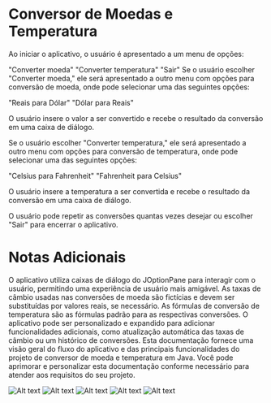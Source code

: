 # Conversor de Moedas e Temperatura

Ao iniciar o aplicativo, o usuário é apresentado a um menu de opções:

"Converter moeda"
"Converter temperatura"
"Sair"
Se o usuário escolher "Converter moeda," ele será apresentado a outro menu com opções para conversão de moeda, onde pode selecionar uma das seguintes opções:

"Reais para Dólar"
"Dólar para Reais"

O usuário insere o valor a ser convertido e recebe o resultado da conversão em uma caixa de diálogo.

Se o usuário escolher "Converter temperatura," ele será apresentado a outro menu com opções para conversão de temperatura, onde pode selecionar uma das seguintes opções:

"Celsius para Fahrenheit"
"Fahrenheit para Celsius"

O usuário insere a temperatura a ser convertida e recebe o resultado da conversão em uma caixa de diálogo.

O usuário pode repetir as conversões quantas vezes desejar ou escolher "Sair" para encerrar o aplicativo.

# Notas Adicionais

O aplicativo utiliza caixas de diálogo do JOptionPane para interagir com o usuário, permitindo uma experiência de usuário mais amigável.
As taxas de câmbio usadas nas conversões de moeda são fictícias e devem ser substituídas por valores reais, se necessário.
As fórmulas de conversão de temperatura são as fórmulas padrão para as respectivas conversões.
O aplicativo pode ser personalizado e expandido para adicionar funcionalidades adicionais, como atualização automática das taxas de câmbio ou um histórico de conversões.
Esta documentação fornece uma visão geral do fluxo do aplicativo e das principais funcionalidades do projeto de conversor de moeda e temperatura em Java. Você pode aprimorar e personalizar esta documentação conforme necessário para atender aos requisitos do seu projeto.

![Alt text](parte5.png) ![Alt text](parte1.png) ![Alt text](parte2.png) ![Alt text](parte3.png) ![Alt text](parte4.png)